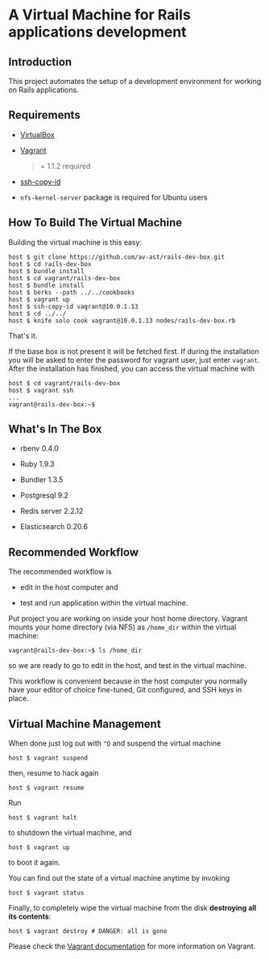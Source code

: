 # A Virtual Machine for Rails applications development

## Introduction

This project automates the setup of a development environment for
working on Rails applications.

## Requirements

* [VirtualBox](https://www.virtualbox.org)

* [Vagrant](http://vagrantup.com)
    >= 1.1.2 required

* [ssh-copy-id](http://linux.die.net/man/1/ssh-copy-id)

* `nfs-kernel-server` package is required for Ubuntu users

## How To Build The Virtual Machine

Building the virtual machine is this easy:

    host $ git clone https://github.com/av-ast/rails-dev-box.git
    host $ cd rails-dev-box
    host $ bundle install
    host $ cd vagrant/rails-dev-box
    host $ bundle install
    host $ berks --path ../../cookbooks
    host $ vagrant up
    host $ ssh-copy-id vagrant@10.0.1.13
    host $ cd ../../
    host $ knife solo cook vagrant@10.0.1.13 nodes/rails-dev-box.rb

That's it.

If the base box is not present it will be fetched first.
If during the installation you will be asked to enter the password for
vagrant user, just enter `vagrant`.
After the installation has finished, you can access the virtual machine with

    host $ cd vagrant/rails-dev-box
    host $ vagrant ssh
    ...
    vagrant@rails-dev-box:~$

## What's In The Box

* rbenv 0.4.0

* Ruby 1.9.3

* Bundler 1.3.5

* Postgresql 9.2

* Redis server 2.2.12

* Elasticsearch 0.20.6

## Recommended Workflow

The recommended workflow is

* edit in the host computer and

* test and run application within the virtual machine.

Put project you are working on inside your host home directory.
Vagrant mounts your home directory (via NFS) as `/home_dir` within the virtual machine:

    vagrant@rails-dev-box:~$ ls /home_dir

so we are ready to go to edit in the host, and test in the virtual machine.

This workflow is convenient because in the host computer you normally have your
editor of choice fine-tuned, Git configured, and SSH keys in place.

## Virtual Machine Management

When done just log out with `^D` and suspend the virtual machine

    host $ vagrant suspend

then, resume to hack again

    host $ vagrant resume

Run

    host $ vagrant halt

to shutdown the virtual machine, and

    host $ vagrant up

to boot it again.

You can find out the state of a virtual machine anytime by invoking

    host $ vagrant status

Finally, to completely wipe the virtual machine from the disk **destroying all its contents**:

    host $ vagrant destroy # DANGER: all is gone

Please check the [Vagrant documentation](http://vagrantup.com/v2/docs/index.html) for more information on Vagrant.
